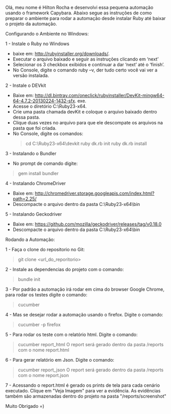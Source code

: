 Olá, meu nome é Hilton Rocha e desenvolvi essa pequena automação usando o framework Capybara. Abaixo segue as instruções de como preparar o ambiente para rodar a automação desde instalar Ruby até baixar o projeto da automação.

 Configurando o Ambiente no Windows:

1 - Instale o Ruby no Windows
  - baixe em: ​http://rubyinstaller.org/downloads/​. 
  - Executar o arquivo baixado e seguir as instruções clicando em ‘next’
  - Selecionar os 3 checkbox exibidos e continuar a dar ‘next’ até o ‘finish’. 
  - No Console, digite o comando ​ruby –v​, der tudo certo você vai ver a versão instalada. 

2 - Instale o DEVkit
  - Baixe em: http://dl.bintray.com/oneclick/rubyinstaller/DevKit-mingw64-64-4.7.2-20130224-1432-sfx. exe​.
  - Acesse o diretório C:\Ruby23-x64.
  - Crie uma pasta chamada ​devKit​ e coloque o arquivo baixado dentro dessa pasta.
  - Clique duas vezes no arquivo para que ele descompate os arquivos na pasta que foi criada.
  -  No Console, digite os comandos:
     > cd C:\Ruby23-x64\devkit
     > ruby dk.rb init
     > ruby dk.rb install 

3 - Instalando o Bundler
  - No prompt de comando digite:
  > gem install bundler
  
4 - Instalando ChromeDriver
  - Baixe em: ​http://chromedriver.storage.googleapis.com/index.html?path=2.25/​
  - Descompacte o arquivo dentro da pasta C:\Ruby23-x64\bin 

5 - Instalando Geckodriver
  - Baixe em: https://github.com/mozilla/geckodriver/releases/tag/v0.18.0
  - Descompacte o arquivo dentro da pasta C:\Ruby23-x64\bin 

Rodando a Automação:

1 - Faça o clone do repositorio no Git:
  > git clone <url_do_reporitorio>

2 - Instale as dependencias do projeto com o comando:
  > bundle init

3 - Por padrão a automação irá rodar em cima do browser Google Chrome, para rodar os testes digite o comando:
  > cucumber 

4 - Mas se desejar rodar a automação usando o firefox. Digite o comando:
  > cucumber -p firefox

5 - Para rodar os teste com o relatório html. Digite o comando:
  > cucumber report_html
  O report será gerado dentro da pasta /reports com o nome report.html

6 - Para gerar relatório em Json. Digite o comando:
  > cucumber report_json
  O report será gerado dentro da pasta /reports com o nome report.json

7 - Acessando o report.html é gerado os prints de tela para cada cenário executado. Clique em "Veja Imagem" para ver a evidência. As evidências também são armazenadas dentro do projeto na pasta "/reports/screenshot"

Muito Obrigado =)





